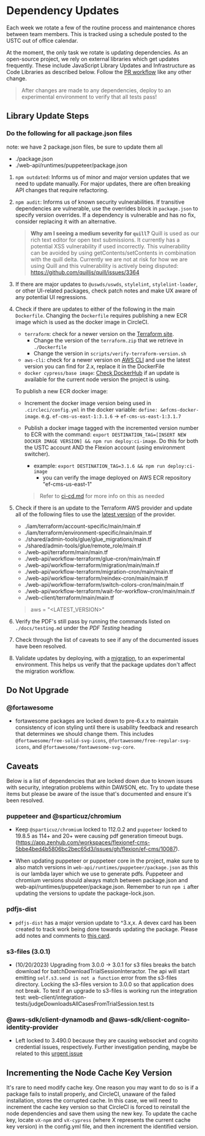 # Dependency Updates

Each week we rotate a few of the routine process and maintenance chores between team members. This is tracked using a schedule posted to the USTC out of office calendar.

At the moment, the only task we rotate is updating dependencies. As an open-source project, we rely on external libraries which get updates frequently. These include JavaScript Library Updates and Infrastructure as Code Libraries as described below. Follow the [PR workflow](./pr-workflow.md) like any other change.

> After changes are made to any dependencies, deploy to an experimental environment to verify that all tests pass!

## Library Update Steps 

### Do the following for all package.json files

note: we have 2 package.json files, be sure to update them all
  - ./package.json
  - ./web-api/runtimes/puppeteer/package.json

1. `npm outdated`: Informs us of minor and major version updates that we need to update manually. For major updates, there are often breaking API changes that require refactoring.

2. `npm audit`: Informs us of known security vulnerabilities. If transitive dependencies are vulnerable, use the overrides block in `package.json` to specify version overrides. If a dependency is vulnerable and has no fix, consider replacing it with an alternative.

   > **Why am I seeing a medium severity for `quill`?**
   > Quill is used as our rich text editor for open text submissions. It currently has a potential XSS vulnerability if used incorrectly. This vulnerability can be avoided by using getContents/setContents in combination with the quill delta. Currently we are not at risk for how we are using Quill and this vulnerability is actively being disputed: https://github.com/quilljs/quill/issues/3364

3. If there are major updates to `@uswds/uswds`, `stylelint`, `stylelint-loader`, or other UI-related packages, check patch notes and make UX aware of any potential UI regressions.

4. Check if there are updates to either of the following in the main `Dockerfile`. Changing the `Dockerfile` requires publishing a new ECR image which is used as the docker image in CircleCI.

    - `terraform`: check for a newer version on the [Terraform site](https://www.terraform.io/downloads).
      - Change the version of the `terraform.zip` that we retrieve in `./Dockerfile`
      - Change the version in `scripts/verify-terraform-version.sh`
    - `aws-cli`: check for a newer version on [AWS CLI](https://github.com/aws/aws-cli/tags) and use the latest version you can find for 2.x, replace it in the DockerFile
    - `docker cypress/base image`: [Check DockerHub](https://hub.docker.com/r/cypress/browsers/tags?page=1&name=node-18) if an update is available for the current node version the project is using.

   To publish a new ECR docker image:

   - Increment the docker image version being used in `.circleci/config.yml` in the docker variable: 
   `define: &efcms-docker-image`. e.g. `ef-cms-us-east-1:3.1.6` -> `ef-cms-us-east-1:3.1.7`
   - Publish a docker image tagged with the incremented version number to ECR with the command: `export DESTINATION_TAG=[INSERT NEW DOCKER IMAGE VERSION] && npm run deploy:ci-image`. Do this for both the USTC account AND the Flexion account (using environment switcher). 
     - example: `export DESTINATION_TAG=3.1.6 && npm run deploy:ci-image`
		 - you can verify the image deployed on AWS ECR repository "ef-cms-us-east-1"

     > Refer to [ci-cd.md](ci-cd.md#docker) for more info on this as needed

5. Check if there is an update to the Terraform AWS provider and update all of the following files to use the [latest version](https://registry.terraform.io/providers/hashicorp/aws/latest) of the provider.
	- ./iam/terraform/account-specific/main/main.tf
	- ./iam/terraform/environment-specific/main/main.tf
	- ./shared/admin-tools/glue/glue_migrations/main.tf
	- ./shared/admin-tools/glue/remote_role/main.tf
	- ./web-api/terraform/main/main.tf
	- ./web-api/workflow-terraform/glue-cron/main/main.tf
	- ./web-api/workflow-terraform/migration/main/main.tf
	- ./web-api/workflow-terraform/migration-cron/main/main.tf
	- ./web-api/workflow-terraform/reindex-cron/main/main.tf
	- ./web-api/workflow-terraform/switch-colors-cron/main/main.tf
	- ./web-api/workflow-terraform/wait-for-workflow-cron/main/main.tf
	- ./web-client/terraform/main/main.tf

	> aws = "<LATEST_VERSION>"

6. Verify the PDF's still pass by running the commands listed on `./docs/testing.md` under the _PDF Testing_ heading

7. Check through the list of caveats to see if any of the documented issues have been resolved.

8. Validate updates by deploying, with a [migration](./additional-resources/blue-green-migration.md#manual-migration-steps), to an experimental environment. This helps us verify that the package updates don't affect the migration workflow.

## Do Not Upgrade

### @fortawesome

- fortawesome packages are locked down to pre-6.x.x to maintain consistency of icon styling until there is usability feedback and research that determines we should change them. This includes `@fortawesome/free-solid-svg-icons`, `@fortawesome/free-regular-svg-icons`, and `@fortawesome/fontawesome-svg-core`.

## Caveats

Below is a list of dependencies that are locked down due to known issues with security, integration problems within DAWSON, etc. Try to update these items but please be aware of the issue that's documented and ensure it's been resolved.

### puppeteer and @sparticuz/chromium

- Keep `@sparticuz/chromium` locked to 112.0.2 and `puppeteer` locked to 19.8.5 as 114+ and 20+ were causing pdf generation timeout bugs. (https://app.zenhub.com/workspaces/flexionef-cms-5bbe4bed4b5806bc2bec65d3/issues/gh/flexion/ef-cms/10087).

- When updating puppeteer or puppeteer core in the project, make sure to also match versions in `web-api/runtimes/puppeteer/package.json` as this is our lambda layer which we use to generate pdfs. Puppeteer and chromium versions should always match between package.json and web-api/runtimes/puppeteer/package.json.  Remember to run `npm i` after updating the versions to update the package-lock.json.

### pdfjs-dist

- `pdfjs-dist` has a major version update to ^3.x,x. A devex card has been created to track work being done towards updating the package. Please add notes and comments to [this card](https://trello.com/c/gjDzhUkb/1111-upgrade-pdfjs-dist).

### s3-files (3.0.1)
- (10/20/2023) Upgrading from 3.0.0 -> 3.0.1 for s3 files breaks the batch download for batchDownloadTrialSessionInteractor. The api will start emitting ```self.s3.send is not a function``` error from the s3-files directory. Locking the s3-files version to 3.0.0 so that application does not break. To test if an upgrade to s3-files is working run the integration test: web-client/integration-tests/judgeDownloadsAllCasesFromTrialSession.test.ts

### @aws-sdk/client-dynamodb and @aws-sdk/client-cognito-identity-provider

- Left locked to 3.490.0 because they are causing websocket and cognito credential issues, respectively. Further investigation pending, maybe be related to this [urgent issue](https://github.com/aws/aws-sdk-js-v3/issues/5749)

## Incrementing the Node Cache Key Version

It's rare to need modify cache key. One reason you may want to do so is if a package fails to install properly, and CircleCI, unaware of the failed installation, stores the corrupted cache. In this case, we will need to increment the cache key version so that CircleCI is forced to reinstall the node dependencies and save them using the new key. To update the cache key, locate `vX-npm` and `vX-cypress` (where X represents the current cache key version) in the config.yml file, and then increment the identified version.

